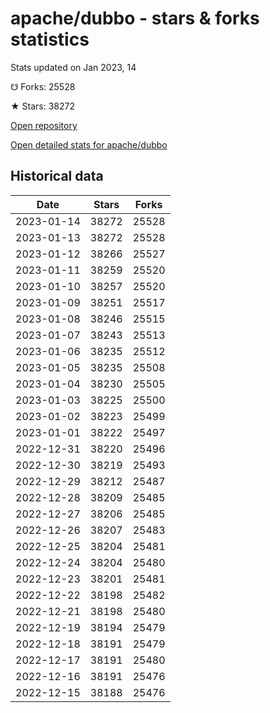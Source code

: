 # apache/dubbo - stars & forks statistics

Stats updated on Jan 2023, 14

☋ Forks: 25528

★ Stars: 38272

[Open repository](https://github.com/apache/dubbo)

[Open detailed stats for apache/dubbo](https://reviewgithub.com/rep/apache/dubbo)

## Historical data
| Date | Stars | Forks |
|------|-------|-------|
| 2023-01-14 | 38272 | 25528 | 
| 2023-01-13 | 38272 | 25528 | 
| 2023-01-12 | 38266 | 25527 | 
| 2023-01-11 | 38259 | 25520 | 
| 2023-01-10 | 38257 | 25520 | 
| 2023-01-09 | 38251 | 25517 | 
| 2023-01-08 | 38246 | 25515 | 
| 2023-01-07 | 38243 | 25513 | 
| 2023-01-06 | 38235 | 25512 | 
| 2023-01-05 | 38235 | 25508 | 
| 2023-01-04 | 38230 | 25505 | 
| 2023-01-03 | 38225 | 25500 | 
| 2023-01-02 | 38223 | 25499 | 
| 2023-01-01 | 38222 | 25497 | 
| 2022-12-31 | 38220 | 25496 | 
| 2022-12-30 | 38219 | 25493 | 
| 2022-12-29 | 38212 | 25487 | 
| 2022-12-28 | 38209 | 25485 | 
| 2022-12-27 | 38206 | 25485 | 
| 2022-12-26 | 38207 | 25483 | 
| 2022-12-25 | 38204 | 25481 | 
| 2022-12-24 | 38204 | 25480 | 
| 2022-12-23 | 38201 | 25481 | 
| 2022-12-22 | 38198 | 25482 | 
| 2022-12-21 | 38198 | 25480 | 
| 2022-12-19 | 38194 | 25479 | 
| 2022-12-18 | 38191 | 25479 | 
| 2022-12-17 | 38191 | 25480 | 
| 2022-12-16 | 38191 | 25476 | 
| 2022-12-15 | 38188 | 25476 | 

